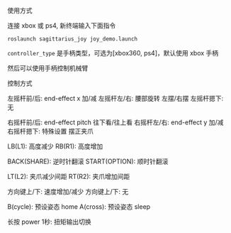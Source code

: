 使用方式

连接 xbox 或 ps4, 新终端输入下面指令

```
roslaunch sagittarius_joy joy_demo.launch
```
`controller_type` 是手柄类型，可选为[xbox360, ps4]，默认使用 xbox 手柄

然后可以使用手柄控制机械臂

控制方式

左摇杆前/后: end-effect x 加/减
左摇杆左/右: 腰部旋转 左摆/右摆
左摇杆摁下: 无

右摇杆前/后: end-effect pitch 往下看/往上看
右摇杆左/右: end-effect y 加/减
右摇杆摁下: 特殊设置 摆正夹爪

LB(L1): 高度减少
RB(R1): 高度增加

BACK(SHARE): 逆时针翻滚
START(OPTION): 顺时针翻滚

LT(L2): 夹爪减少间距
RT(R2): 夹爪增加间距

方向键上/下: 速度增加/减少
方向键上/下: 无

B(cycle): 预设姿态 home
A(cross): 预设姿态 sleep

长按 power 1秒: 扭矩输出切换
